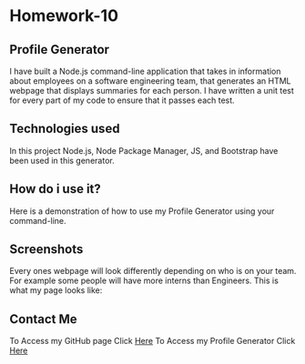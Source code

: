 # Homework-10

 ## Profile Generator 
I have built a Node.js command-line application that takes in information about employees on a software engineering team, that generates an HTML webpage that displays summaries for each person. I have written a unit test for every part of my code to ensure that it passes each test. 

## Technologies used 
In this project Node.js, Node Package Manager, JS, and Bootstrap have been used in this generator. 

## How do i use it? 
Here is a demonstration of how to use my Profile Generator using your command-line. 

[]()

## Screenshots 
Every ones webpage will look differently depending on who is on your team. For example some people will have more interns than Engineers. This is what my page looks like: 
[]()

## Contact Me 
To Access my GitHub page Click [Here](https://github.com/michelaqyteza)
To Access my Profile Generator Click [Here](https://michelaqyteza.github.io/Profile-Generator/)